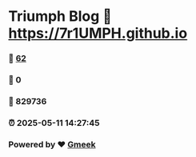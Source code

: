# Triumph Blog :link: https://7r1UMPH.github.io 
### :page_facing_up: [62](https://7r1UMPH.github.io/tag.html) 
### :speech_balloon: 0 
### :hibiscus: 829736 
### :alarm_clock: 2025-05-11 14:27:45 
### Powered by :heart: [Gmeek](https://github.com/Meekdai/Gmeek)
